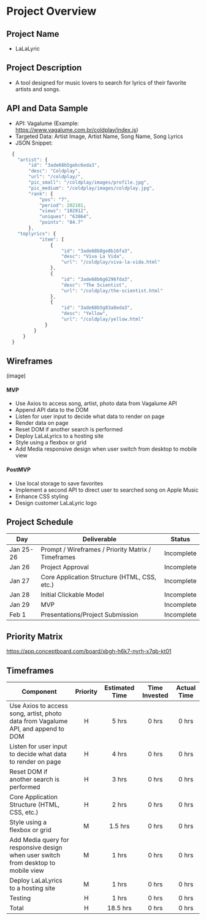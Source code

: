 # Project Overview

## Project Name

- LaLaLyric


## Project Description

- A tool designed for music lovers to search for lyrics of their favorite artists and songs.


## API and Data Sample
- API: Vagalume (Example: https://www.vagalume.com.br/coldplay/index.js)
- Targeted Data: Artist Image, Artist Name, Song Name, Song Lyrics
- JSON Snippet:
```javascript
  {
    "artist": {
        "id": "3ade68b5gebc6eda3",
        "desc": "Coldplay",
        "url": "/coldplay/",
        "pic_small": "/coldplay/images/profile.jpg",
        "pic_medium": "/coldplay/images/coldplay.jpg",
        "rank": {
            "pos": "7",
            "period": 202101,
            "views": "102912",
            "uniques": "63864",
            "points": "84.7"
        },
    "toplyrics": {
            "item": [
                {
                    "id": "3ade68b8ge8b16fa3",
                    "desc": "Viva La Vida",
                    "url": "/coldplay/viva-la-vida.html"
                },
                {
                    "id": "3ade68b6g6296fda3",
                    "desc": "The Scientist",
                    "url": "/coldplay/the-scientist.html"
                },
                {
                    "id": "3ade68b5g83a8eda3",
                    "desc": "Yellow",
                    "url": "/coldplay/yellow.html"
              }
          }
      }
  }
```

## Wireframes

(image)



#### MVP 

- Use Axios to access song, artist, photo data from Vagalume API
- Append API data to the DOM
- Listen for user input to decide what data to render on page
- Render data on page
- Reset DOM if another search is performed
- Deploy LaLaLyrics to a hosting site
- Style using a flexbox or grid
- Add Media responsive design when user switch from desktop to mobile view


#### PostMVP  

- Use local storage to save favorites
- Implement a second API to direct user to searched song on Apple Music
- Enhance CSS styling
- Design customer LaLaLyric logo

## Project Schedule

|  Day | Deliverable | Status
|---|---| ---|
|Jan 25-26| Prompt / Wireframes / Priority Matrix / Timeframes | Incomplete
|Jan 26| Project Approval | Incomplete
|Jan 27| Core Application Structure (HTML, CSS, etc.) | Incomplete
|Jan 28| Initial Clickable Model  | Incomplete
|Jan 29| MVP | Incomplete
|Feb 1| Presentations/Project Submission | Incomplete

## Priority Matrix

https://app.conceptboard.com/board/xbgh-h6k7-nyrh-x7qb-kt01


## Timeframes

| Component | Priority | Estimated Time | Time Invested | Actual Time |
| --- | :---: |  :---: | :---: | :---: |
| Use Axios to access song, artist, photo data from Vagalume API, and append to DOM | H | 5 hrs| 0 hrs | 0 hrs |
| Listen for user input to decide what data to render on page | H | 4 hrs| 0 hrs | 0 hrs |
| Reset DOM if another search is performed | H | 3 hrs| 0 hrs | 0 hrs |
| Core Application Structure (HTML, CSS, etc.) | H | 2 hrs| 0 hrs | 0 hrs |
| Style using a flexbox or grid | M | 1.5 hrs| 0 hrs | 0 hrs |
| Add Media query for responsive design when user switch from desktop to mobile view | M | 1 hrs| 0 hrs | 0 hrs |
| Deploy LaLaLyrics to a hosting site | M | 1 hrs| 0 hrs | 0 hrs |
| Testing | H | 1 hrs| 0 hrs | 0 hrs |
| Total | H | 18.5 hrs| 0 hrs | 0 hrs |
